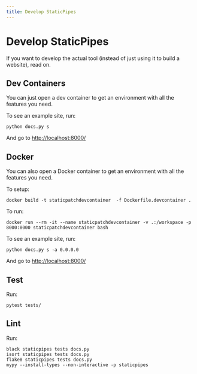 ```yaml
---
title: Develop StaticPipes
---
```


# Develop StaticPipes

If you want to develop the actual tool (instead of just using it to build a website), read on.


## Dev Containers

You can just open a dev container to get an environment with all the features you need.

To see an example site, run:

```
python docs.py s
```

And go to [http://localhost:8000/](http://localhost:8000/)

## Docker

You can also open a Docker container to get an environment with all the features you need.

To setup:

```
docker build -t staticpatchdevcontainer  -f Dockerfile.devcontainer .
```

To run:

```
docker run --rm -it --name staticpatchdevcontainer -v .:/workspace -p 8000:8000 staticpatchdevcontainer bash
```

To see an example site, run:

```
python docs.py s -a 0.0.0.0
```

And go to [http://localhost:8000/](http://localhost:8000/)

## Test

Run:

```
pytest tests/
```

## Lint

Run:

```
black staticpipes tests docs.py
isort staticpipes tests docs.py
flake8 staticpipes tests docs.py
mypy --install-types --non-interactive -p staticpipes
```

